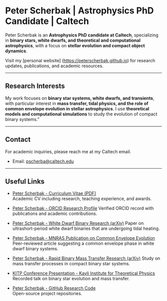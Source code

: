 # Peter Scherbak | Astrophysics PhD Candidate | Caltech

Peter Scherbak is an **Astrophysics PhD candidate at Caltech**, specializing in **binary stars, white dwarfs, and theoretical and computational astrophysics**, with a focus on **stellar evolution and compact object dynamics**.

Visit my [personal website] (https://peterscherbak.github.io) for research updates, publications, and academic resources.

---

## Research Interests
My work focuses on **binary star systems, white dwarfs, and transients**, with particular interest in **mass transfer, tidal physics, and the role of common envelope evolution in stellar astrophysics**. I use **theoretical models and computational simulations** to study the evolution of compact binary systems.”

---

## Contact  
For academic inquiries, please reach me at my Caltech email.
- Email: pscherba@caltech.edu  

---

## Useful Links

- [Peter Scherbak - Curriculum Vitae (PDF)](https://peterscherbak.github.io/scherbak_cv.pdf)  
  Academic CV including research, teaching experience, and awards.

- [Peter Scherbak - ORCID Research Profile](https://orcid.org/0000-0003-4221-9097)
  Verified ORCID record with publications and academic contributions.

- [Peter Scherbak - White Dwarf Binary Research (arXiv)](https://iopscience.iop.org/article/10.3847/1538-4357/ad1dd6)
  Paper on ultrashort-period white dwarf binaries that are undergoing tidal heating.

- [Peter Scherbak - MNRAS Publication on Common Envelope Evolution](https://academic.oup.com/mnras/article/518/3/3966/6832783) 
  Peer-reviewed article suggesting a common envelope phase in white dwarf binary systems.

- [Peter Scherbak - Rapid Binary Mass Transfer Research (arXiv)](https://arxiv.org/abs/2505.21264)
  Study on mass transfer processes in compact binary star systems.

- [KITP Conference Presentation - Kavli Institute for Theoretical Physics](https://www.youtube.com/watch?v=UxXSa61g1Tg)
  Recorded talk on binary star evolution and mass transfer.

- [Peter Scherbak - GitHub Research Code](https://github.com/peterscherbak)  
  Open-source project repositories.
